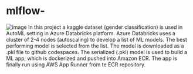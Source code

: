 # mlflow-
![image](https://github.com/jithsg/mlflow-/assets/135303624/5bd33a6b-b55b-42ef-a7b1-8e3a059454b0)
In this project a kaggle dataset (gender classification) is used in AutoML setting in Azure Databricks platform.
Azure Databricks uses a cluster of 2-4 nodes (autoscaling) to develop a list of ML models. The best performing model is selected from the list. The model is downloaded as a .pkl file to github codespaces. The serialized (.pkl) model is used to build a ML app, which is dockerized and pushed into Amazon ECR. The app is finally run using AWS App Runner from te ECR repository.
